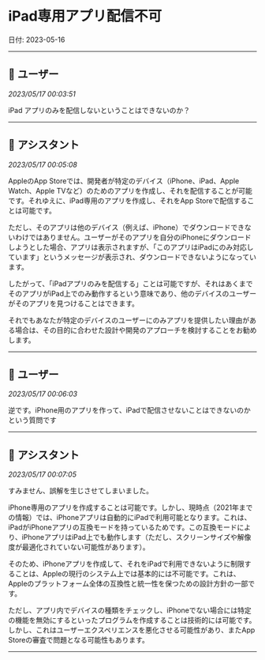 # iPad専用アプリ配信不可

日付: 2023-05-16

---

## 👤 ユーザー
*2023/05/17 00:03:51*

iPad アプリのみを配信しないということはできないのか？

---

## 🤖 アシスタント
*2023/05/17 00:05:08*

AppleのApp Storeでは、開発者が特定のデバイス（iPhone、iPad、Apple Watch、Apple TVなど）のためのアプリを作成し、それを配信することが可能です。それゆえに、iPad専用のアプリを作成し、それをApp Storeで配信することは可能です。

ただし、そのアプリは他のデバイス（例えば、iPhone）でダウンロードできないわけではありません。ユーザーがそのアプリを自分のiPhoneにダウンロードしようとした場合、アプリは表示されますが、「このアプリはiPadにのみ対応しています」というメッセージが表示され、ダウンロードできないようになっています。

したがって、「iPadアプリのみを配信する」ことは可能ですが、それはあくまでそのアプリがiPad上でのみ動作するという意味であり、他のデバイスのユーザーがそのアプリを見つけることはできます。

それでもあなたが特定のデバイスのユーザーにのみアプリを提供したい理由がある場合は、その目的に合わせた設計や開発のアプローチを検討することをお勧めします。

---

## 👤 ユーザー
*2023/05/17 00:06:03*

逆です。iPhone用のアプリを作って、iPadで配信させないことはできないのかという質問です

---

## 🤖 アシスタント
*2023/05/17 00:07:05*

すみません、誤解を生じさせてしまいました。

iPhone専用のアプリを作成することは可能です。しかし、現時点（2021年までの情報）では、iPhoneアプリは自動的にiPadで利用可能となります。これは、iPadがiPhoneアプリの互換モードを持っているためです。この互換モードにより、iPhoneアプリはiPad上でも動作します（ただし、スクリーンサイズや解像度が最適化されていない可能性があります）。

そのため、iPhoneアプリを作成して、それをiPadで利用できないように制限することは、Appleの現行のシステム上では基本的には不可能です。これは、Appleのプラットフォーム全体の互換性と統一性を保つための設計方針の一部です。

ただし、アプリ内でデバイスの種類をチェックし、iPhoneでない場合には特定の機能を無効にするといったプログラムを作成することは技術的には可能です。しかし、これはユーザーエクスペリエンスを悪化させる可能性があり、またApp Storeの審査で問題となる可能性もあります。

---
